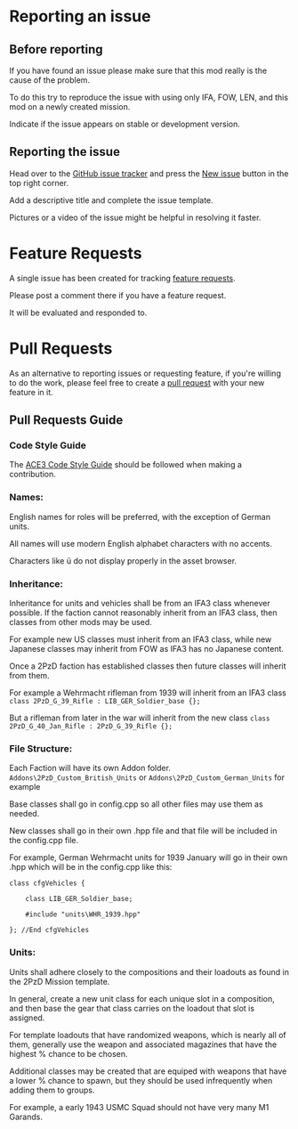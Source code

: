 # Reporting an issue
## Before reporting
If you have found an issue please make sure that this mod really is the cause of the problem.

To do this try to reproduce the issue with using only IFA, FOW, LEN, and this mod on a newly created mission.

Indicate if the issue appears on stable or development version.

## Reporting the issue
Head over to the [GitHub issue tracker](https://github.com/Drofseh/2PzD_Custom_Units/issues) and press the [New issue](https://github.com/Drofseh/2PzD_Custom_Units/issues/new) button in the top right corner.

Add a descriptive title and complete the issue template.

Pictures or a video of the issue might be helpful in resolving it faster.

# Feature Requests
A single issue has been created for tracking [feature requests](https://github.com/Drofseh/2PzD_Custom_Units/issues/1).

Please post a comment there if you have a feature request.

It will be evaluated and responded to.

# Pull Requests
As an alternative to reporting issues or requesting feature, if you're willing to do the work, please feel free to create a [pull request](https://github.com/Drofseh/2PzD_Custom_Units/pulls) with your new feature in it.

## Pull Requests Guide

### Code Style Guide

The [ACE3 Code Style Guide](https://ace3mod.com/wiki/development/coding-guidelines.html#5-code-style) should be followed when making a contribution.

### Names:
English names for roles will be preferred, with the exception of German units.

All names will use modern English alphabet characters with no accents.

Characters like ü do not display properly in the asset browser.

### Inheritance:
Inheritance for units and vehicles shall be from an IFA3 class whenever possible.
If the faction cannot reasonably inherit from an IFA3 class, then classes from other mods may be used.

For example new US classes must inherit from an IFA3 class, while new Japanese classes may inherit from FOW as IFA3 has no Japanese content.

Once a 2PzD faction has established classes then future classes will inherit from them.

For example a Wehrmacht rifleman from 1939 will inherit from an IFA3 class
`class 2PzD_G_39_Rifle : LIB_GER_Soldier_base {};`

But a rifleman from later in the war will inherit from the new class
`class 2PzD_G_40_Jan_Rifle : 2PzD_G_39_Rifle {};`

### File Structure:
Each Faction will have its own Addon folder.
`Addons\2PzD_Custom_British_Units` or
`Addons\2PzD_Custom_German_Units` for example

Base classes shall go in config.cpp so all other files may use them as needed.

New classes shall go in their own .hpp file and that file will be included in the config.cpp file.

For example, German Wehrmacht units for 1939 January will go in their own .hpp which will be in the config.cpp like this:
```
class cfgVehicles {

    class LIB_GER_Soldier_base;

    #include "units\WHR_1939.hpp"

}; //End cfgVehicles
```

### Units:

Units shall adhere closely to the compositions and their loadouts as found in the 2PzD Mission template.

In general, create a new unit class for each unique slot in a composition, and then base the gear that class carries on the loadout that slot is assigned.

For template loadouts that have randomized weapons, which is nearly all of them, generally use the weapon and associated magazines that have the highest % chance to be chosen.

Additional classes may be created that are equiped with weapons that have a lower % chance to spawn, but they should be used infrequently when adding them to groups.

For example, a early 1943 USMC Squad should not have very many M1 Garands.